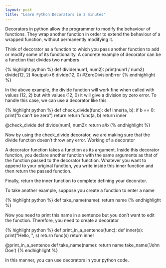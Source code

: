 ```yaml
---
layout: post
title: "Learn Python Decorators in 2 minutes"
---
```


Decorators in python allow the programmer to modify the behaviour of functions. They wrap another function in order to extend the behaviour of a wrapped function, without permanently modifying it.

Think of decorator as a function to which you pass another function to add or modify some of its functionality. A concrete example of decorator can be a function that divides two numbers

{% highlight python %}
def divide(num1, num2):
    print(num1 / num2)
divide(12, 2)    #output->6
divide(12, 0)    #ZeroDivisionError
{% endhighlight %}

In the above example, the divide function will work fine when called with values (12, 2) but with values (12, 0) it will give a division by zero error. To handle this case, we can use a decorator like this

{% highlight python %}
def check_divide(func):
    def inner(a, b):
        if b == 0:
            print("b can't be zero")
            return
        return func(a, b)
    return inner

@check_divide
def divide(num1, num2):
    return a/b
{% endhighlight %}

Now by using the check_divide decorator, we are making sure that the divide function doesn’t throw any error.
Working of a decorator

A decorator function takes a function as its argument. Inside this decorator function, you declare another function with the same arguments as that of the function passed to the decorator function. Whatever you want to append to your original function, you write inside this inner function and then return the passed function.

Finally, return the inner function to complete defining your decorator.

To take another example, suppose you create a function to enter a name

{% highlight python %}
def take_name(name):
    return name
{% endhighlight %}

Now you need to print this name in a sentence but you don’t want to edit the function. Therefore, you need to create a decorator

{% highlight python %}
def print_in_a_sentence(func):
    def inner(s):
        print("Hello, ", s)
        return func(s)
    return inner


@print_in_a_sentence
def take_name(name):
    return name
take_name('John Doe')
{% endhighlight %}

In this manner, you can use decorators in your python code.